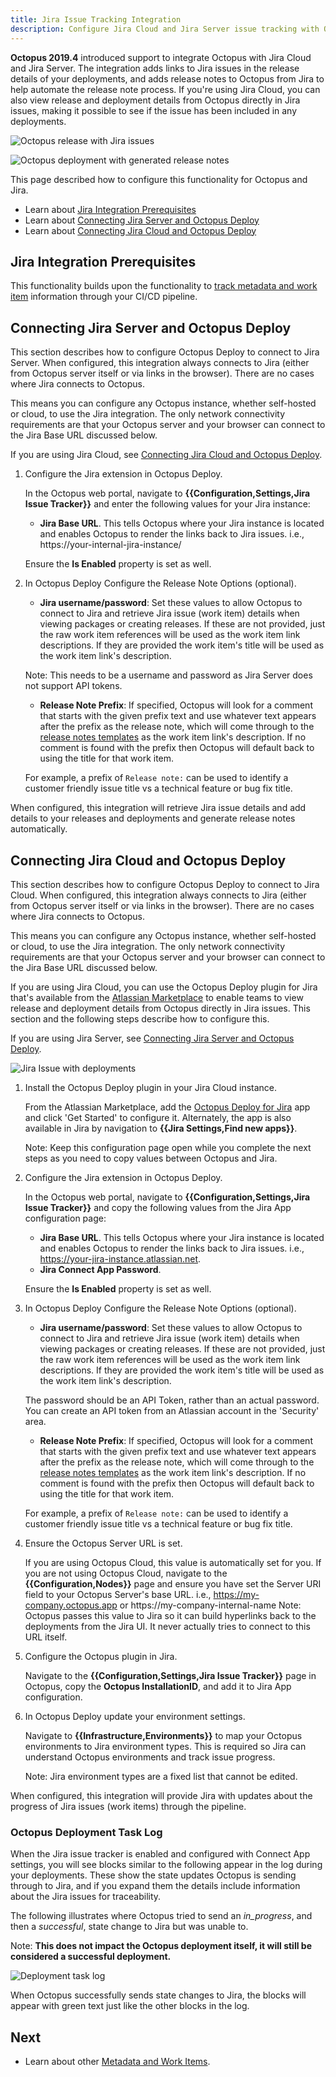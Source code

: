 ```yaml
---
title: Jira Issue Tracking Integration
description: Configure Jira Cloud and Jira Server issue tracking with Octopus.
---
```


**Octopus 2019.4** introduced support to integrate Octopus with Jira Cloud and Jira Server. The integration adds links to Jira issues in the release details of your deployments, and adds release notes to Octopus from Jira to help automate the release note process. If you're using Jira Cloud, you can also view release and deployment details from Octopus directly in Jira issues, making it possible to see if the issue has been included in any deployments. 

![Octopus release with Jira issues](octo-jira-release-details.png "width=500")

![Octopus deployment with generated release notes](octo-jira-release-notes.png "width=500")

This page described how to configure this functionality for Octopus and Jira.

* Learn about [Jira Integration Prerequisites](#jira-integration-prerequisites)
* Learn about [Connecting Jira Server and Octopus Deploy](#connecting-jira-server-and-octopus-deploy)
* Learn about [Connecting Jira Cloud and Octopus Deploy](#connecting-jira-cloud-and-octopus-deploy)

## Jira Integration Prerequisites

This functionality builds upon the functionality to [track metadata and work item](/docs/packaging-applications/build-servers/metadata/index.md) information through your CI/CD pipeline.

## Connecting Jira Server and Octopus Deploy

This section describes how to configure Octopus Deploy to connect to Jira Server. When configured, this integration always connects to Jira (either from Octopus server itself or via links in the browser). There are no cases where Jira connects to Octopus.

This means you can configure any Octopus instance, whether self-hosted or cloud, to use the Jira integration. The only network connectivity requirements are that your Octopus server and your browser can connect to the Jira Base URL discussed below.

If you are using Jira Cloud, see [Connecting Jira Cloud and Octopus Deploy](#connecting-jira-cloud-and-octopus-deploy).

1. Configure the Jira extension in Octopus Deploy.

    In the Octopus web portal, navigate to **{{Configuration,Settings,Jira Issue Tracker}}** and enter the following values for your Jira instance:

    - **Jira Base URL**. This tells Octopus where your Jira instance is located and enables Octopus to render the links back to Jira issues. i.e., https://your-internal-jira-instance/

    Ensure the **Is Enabled** property is set as well.

2. In Octopus Deploy Configure the Release Note Options (optional).

    - **Jira username/password**: Set these values to allow Octopus to connect to Jira and retrieve Jira issue (work item) details when viewing packages or creating releases. If these are not provided, just the raw work item references will be used as the work item link descriptions. If they are provided the work item's title will be used as the work item link's description.

    Note: This needs to be a username and password as Jira Server does not support API tokens.
    
    - **Release Note Prefix**: If specified, Octopus will look for a comment that starts with the given prefix text and use whatever text appears after the prefix as the release note, which will come through to the [release notes templates](/docs/packaging-applications/build-servers/metadata/release-notes-templates.md) as the work item link's description. If no comment is found with the prefix then Octopus will default back to using the title for that work item.

    For example, a prefix of `Release note:` can be used to identify a customer friendly issue title vs a technical feature or bug fix title.

When configured, this integration will retrieve Jira issue details and add details to your releases and deployments and generate release notes automatically. 

## Connecting Jira Cloud and Octopus Deploy

This section describes how to configure Octopus Deploy to connect to Jira Cloud. When configured, this integration always connects to Jira (either from Octopus server itself or via links in the browser). There are no cases where Jira connects to Octopus.

This means you can configure any Octopus instance, whether self-hosted or cloud, to use the Jira integration. The only network connectivity requirements are that your Octopus server and your browser can connect to the Jira Base URL discussed below.

If you are using Jira Cloud, you can use the Octopus Deploy plugin for Jira that's available from the [Atlassian Marketplace](https://marketplace.atlassian.com/apps/1220376/octopus-deploy-for-jira) to enable teams to view release and deployment details from Octopus directly in Jira issues. This section and the following steps describe how to configure this.

If you are using Jira Server, see [Connecting Jira Server and Octopus Deploy](#connecting-jira-server-and-octopus-deploy).

![Jira Issue with deployments](jira-issue-with-deployments.png "width=500")

1. Install the Octopus Deploy plugin in your Jira Cloud instance.

    From the Atlassian Marketplace, add the [Octopus Deploy for Jira](https://marketplace.atlassian.com/apps/1220376/octopus-deploy-for-jira) app and click 'Get Started' to configure it. Alternately, the app is also available in Jira by navigation to **{{Jira Settings,Find new apps}}**.

    Note: Keep this configuration page open while you complete the next steps as you need to copy values between Octopus and Jira.

2. Configure the Jira extension in Octopus Deploy.

    In the Octopus web portal, navigate to **{{Configuration,Settings,Jira Issue Tracker}}** and copy the following values from the Jira App configuration page:

    - **Jira Base URL**. This tells Octopus where your Jira instance is located and enables Octopus to render the links back to Jira issues. i.e., https://your-jira-instance.atlassian.net.
    - **Jira Connect App Password**.

    Ensure the **Is Enabled** property is set as well.

3. In Octopus Deploy Configure the Release Note Options (optional).

    - **Jira username/password**: Set these values to allow Octopus to connect to Jira and retrieve Jira issue (work item) details when viewing packages or creating releases. If these are not provided, just the raw work item references will be used as the work item link descriptions. If they are provided the work item's title will be used as the work item link's description.

    The password should be an API Token, rather than an actual password. You can create an API token from an Atlassian account in the 'Security' area.
    
    - **Release Note Prefix**: If specified, Octopus will look for a comment that starts with the given prefix text and use whatever text appears after the prefix as the release note, which will come through to the [release notes templates](/docs/packaging-applications/build-servers/metadata/release-notes-templates.md) as the work item link's description. If no comment is found with the prefix then Octopus will default back to using the title for that work item.

    For example, a prefix of `Release note:` can be used to identify a customer friendly issue title vs a technical feature or bug fix title.

4. Ensure the Octopus Server URL is set.

    If you are using Octopus Cloud, this value is automatically set for you. If you are not using Octopus Cloud, navigate to the **{{Configuration,Nodes}}** page and ensure you have set the Server URI field to your Octopus Server's base URL. i.e., https://my-company.octopus.app or https://my-company-internal-name
    Note: Octopus passes this value to Jira so it can build hyperlinks back to the deployments from the Jira UI. It never actually tries to connect to this URL itself.

5. Configure the Octopus plugin in Jira.

    Navigate to the **{{Configuration,Settings,Jira Issue Tracker}}** page in Octopus, copy the **Octopus InstallationID**, and add it to Jira App configuration.

6. In Octopus Deploy update your environment settings.

    Navigate to **{{Infrastructure,Environments}}** to map your Octopus environments to Jira environment types. This is required so Jira can understand Octopus environments and track issue progress.

    Note: Jira environment types are a fixed list that cannot be edited.

When configured, this integration will provide Jira with updates about the progress of Jira issues (work items) through the pipeline.

### Octopus Deployment Task Log

When the Jira issue tracker is enabled and configured with Connect App settings, you will see blocks similar to the following appear in the log during your deployments. These show the state updates Octopus is sending through to Jira, and if you expand them the details include information about the Jira issues for traceability.

The following illustrates where Octopus tried to send an _in_progress_, and then a _successful_, state change to Jira but was unable to.

Note: **This does not impact the Octopus deployment itself, it will still be considered a successful deployment.**

![Deployment task log](deploy-task-log.png)

When Octopus successfully sends state changes to Jira, the blocks will appear with green text just like the other blocks in the log.

## Next

 - Learn about other [Metadata and Work Items](/docs/packaging-applications/build-servers/metadata/index.md).
